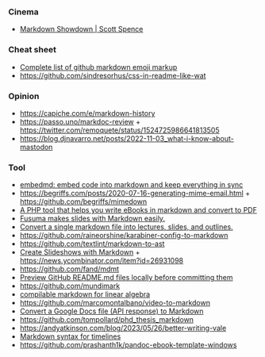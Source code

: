### Cinema

- [Markdown Showdown | Scott Spence](https://m.youtube.com/playlist?list=PLGi_uHe_v04B4xmHjNV7KTesFbqL7x1Xq)

### Cheat sheet

- [Complete list of github markdown emoji markup](https://gist.github.com/rxaviers/7360908)
- https://github.com/sindresorhus/css-in-readme-like-wat

### Opinion

- https://capiche.com/e/markdown-history
- https://passo.uno/markdoc-review + https://twitter.com/remoquete/status/1524725986641813505
- https://blog.djnavarro.net/posts/2022-11-03_what-i-know-about-mastodon

### Tool

- [embedmd: embed code into markdown and keep everything in sync](https://github.com/campoy/embedmd)
- https://begriffs.com/posts/2020-07-16-generating-mime-email.html + https://github.com/begriffs/mimedown
- [A PHP tool that helps you write eBooks in markdown and convert to PDF](https://github.com/themsaid/ibis)
- [Fusuma makes slides with Markdown easily.](https://github.com/hiroppy/fusuma)
- [Convert a single markdown file into lectures, slides, and outlines.](https://github.com/bmschmidt/MarkdownLectures)
- https://github.com/raineorshine/karabiner-config-to-markdown
- https://github.com/textlint/markdown-to-ast
- [Create Slideshows with Markdown](https://mark.show) + https://news.ycombinator.com/item?id=26931098
- https://github.com/fand/mdmt
- [Preview GitHub README.md files locally before committing them](https://github.com/joeyespo/grip)
- https://github.com/mundimark
- [compilable markdown for linear algebra](https://github.com/iheartla/iheartla)
- https://github.com/marcomontalbano/video-to-markdown
- [Convert a Google Docs file (API response) to Markdown](https://github.com/AnandChowdhary/docs-markdown)
- https://github.com/tompollard/phd_thesis_markdown
- https://andyatkinson.com/blog/2023/05/26/better-writing-vale
- [Markdown syntax for timelines](https://github.com/mark-when/markwhen)
- https://github.com/prashanth1k/pandoc-ebook-template-windows
